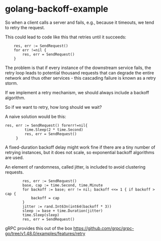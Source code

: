 # golang-backoff-example

So when a client calls a server and fails, e.g., because it timeouts, we tend to retry the request.

This could lead to code like this that retries until it succeeds:


```
    res, err := SendRequest() 
    for err !=nil {
        res, err = SendRequest()
    }
   ```
   
The problem is that if every instance of the downstream service fails, the retry loop leads to potential thousand requests that can degrade the entire network and thus other services - this cascading failure is known as a retry storm. 

If we implement a retry mechanism, we should always include a backoff algorithm.

So if we want to retry, how long should we wait?


A naive solution would be this:



```
res, err := SendRequest() forerr!=nil{
         time.Sleep(2 * time.Second)
         res, err = SendRequest()
     }
```

A fixed-duration backoff delay might work fine if there are a tiny number of retrying instances, but it does not scale, so exponential backoff algorithms are used.


An element of randomness, called jitter, is included to avoid clustering requests.


```
        res, err := SendRequest()
        base, cap := time.Second, time.Minute
        for backoff := base; err != nil; backoff <<= 1 { if backoff > cap {
            backoff = cap
        }
        jitter := rand.Int63n(int64(backoff * 3))
        sleep := base + time.Duration(jitter)
        time.Sleep(sleep)
        res, err = SendRequest()

```

gRPC provides this out of the box https://github.com/grpc/grpc-go/tree/v1.48.0/examples/features/retry


    
